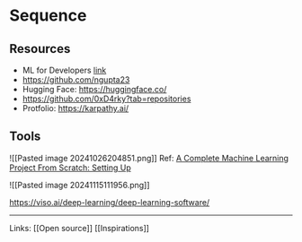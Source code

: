 
# Sequence 


## Resources
* ML for Developers [link](https://madewithml.com/)
* https://github.com/ngupta23
* Hugging Face: https://huggingface.co/
* https://github.com/0xD4rky?tab=repositories
* Protfolio: https://karpathy.ai/



## Tools
![[Pasted image 20241026204851.png]]
Ref: 
[A Complete Machine Learning Project From Scratch: Setting Up](https://www.mihaileric.com/posts/setting-up-a-machine-learning-project/ )

![[Pasted image 20241115111956.png]]

https://viso.ai/deep-learning/deep-learning-software/

---

Links:
[[Open source]]
[[Inspirations]]
